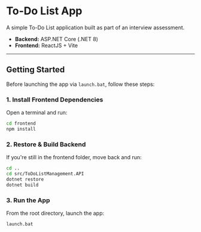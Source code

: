 # To-Do List App

A simple To-Do List application built as part of an interview assessment.

- **Backend:** ASP.NET Core (.NET 8)
- **Frontend:** ReactJS + Vite

---

## Getting Started

Before launching the app via `launch.bat`, follow these steps:

### 1. Install Frontend Dependencies
Open a terminal and run:
```bash
cd frontend
npm install
```

### 2. Restore & Build Backend
If you're still in the frontend folder, move back and run:

```bash
cd ..
cd src/ToDoListManagement.API
dotnet restore
dotnet build
```

### 3. Run the App
From the root directory, launch the app:
```bash
launch.bat
```
